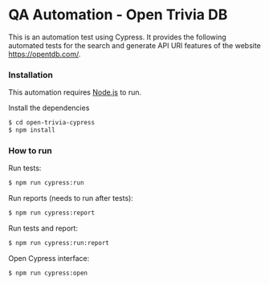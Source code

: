 # QA Automation - Open Trivia DB

This is an automation test using Cypress. It provides the following automated tests for the search and generate API URl features of the website https://opentdb.com/.

### Installation

This automation requires [Node.js](https://nodejs.org/) to run.

Install the dependencies

```sh
$ cd open-trivia-cypress
$ npm install 
```

### How to run

Run tests:
```sh
$ npm run cypress:run
```

Run reports (needs to run after tests):
```sh
$ npm run cypress:report
```

Run tests and report:
```sh
$ npm run cypress:run:report
```

Open Cypress interface:
```sh
$ npm run cypress:open
```
